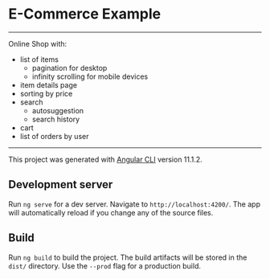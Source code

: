 # E-Commerce Example

---

Online Shop with:
* list of items
  * pagination for desktop
  * infinity scrolling for mobile devices
* item details page
* sorting by price
* search
  * autosuggestion
  * search history 
* cart
* list of orders by user

---

This project was generated with [Angular CLI](https://github.com/angular/angular-cli) version 11.1.2.

## Development server

Run `ng serve` for a dev server. Navigate to `http://localhost:4200/`. The app will automatically reload if you change any of the source files.
## Build

Run `ng build` to build the project. The build artifacts will be stored in the `dist/` directory. Use the `--prod` flag for a production build.